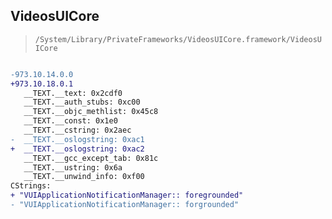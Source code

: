 ## VideosUICore

> `/System/Library/PrivateFrameworks/VideosUICore.framework/VideosUICore`

```diff

-973.10.14.0.0
+973.10.18.0.1
   __TEXT.__text: 0x2cdf0
   __TEXT.__auth_stubs: 0xc00
   __TEXT.__objc_methlist: 0x45c8
   __TEXT.__const: 0x1e0
   __TEXT.__cstring: 0x2aec
-  __TEXT.__oslogstring: 0xac1
+  __TEXT.__oslogstring: 0xac2
   __TEXT.__gcc_except_tab: 0x81c
   __TEXT.__ustring: 0x6a
   __TEXT.__unwind_info: 0xf00
CStrings:
+ "VUIApplicationNotificationManager:: foregrounded"
- "VUIApplicationNotificationManager:: forgrounded"

```
